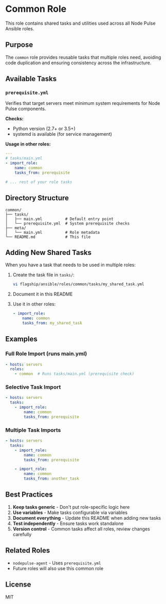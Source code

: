 # Common Role

This role contains shared tasks and utilities used across all Node Pulse Ansible roles.

## Purpose

The `common` role provides reusable tasks that multiple roles need, avoiding code duplication and ensuring consistency across the infrastructure.

## Available Tasks

### `prerequisite.yml`

Verifies that target servers meet minimum system requirements for Node Pulse components.

**Checks:**
- Python version (2.7+ or 3.5+)
- systemd is available (for service management)

**Usage in other roles:**

```yaml
---
# tasks/main.yml
- import_role:
    name: common
    tasks_from: prerequisite

# ... rest of your role tasks
```

## Directory Structure

```
common/
├── tasks/
│   ├── main.yml          # Default entry point
│   └── prerequisite.yml  # System prerequisite checks
├── meta/
│   └── main.yml          # Role metadata
└── README.md             # This file
```

## Adding New Shared Tasks

When you have a task that needs to be used in multiple roles:

1. Create the task file in `tasks/`:
   ```bash
   vi flagship/ansible/roles/common/tasks/my_shared_task.yml
   ```

2. Document it in this README

3. Use it in other roles:
   ```yaml
   - import_role:
       name: common
       tasks_from: my_shared_task
   ```

## Examples

### Full Role Import (runs main.yml)

```yaml
- hosts: servers
  roles:
    - common  # Runs tasks/main.yml (prerequisite check)
```

### Selective Task Import

```yaml
- hosts: servers
  tasks:
    - import_role:
        name: common
        tasks_from: prerequisite
```

### Multiple Task Imports

```yaml
- hosts: servers
  tasks:
    - import_role:
        name: common
        tasks_from: prerequisite

    - import_role:
        name: common
        tasks_from: another_task
```

## Best Practices

1. **Keep tasks generic** - Don't put role-specific logic here
2. **Use variables** - Make tasks configurable via variables
3. **Document everything** - Update this README when adding new tasks
4. **Test independently** - Ensure tasks work standalone
5. **Version control** - Common tasks affect all roles, review changes carefully

## Related Roles

- `nodepulse-agent` - Uses `prerequisite.yml`
- Future roles will also use this common role

## License

MIT
